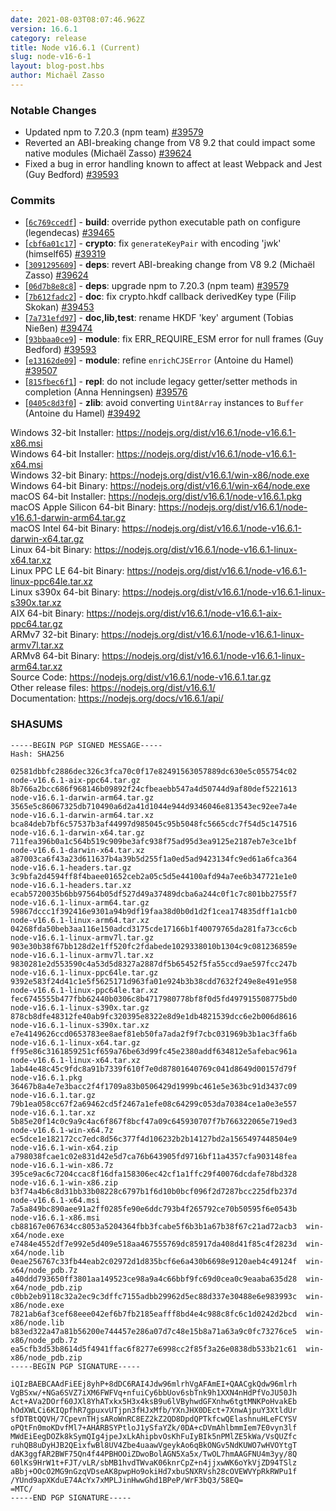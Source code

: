 ```yaml
---
date: 2021-08-03T08:07:46.962Z
version: 16.6.1
category: release
title: Node v16.6.1 (Current)
slug: node-v16-6-1
layout: blog-post.hbs
author: Michaël Zasso
---
```


### Notable Changes

* Updated npm to 7.20.3 (npm team) [#39579](https://github.com/nodejs/node/pull/39579)
* Reverted an ABI-breaking change from V8 9.2 that could impact some native modules (Michaël Zasso) [#39624](https://github.com/nodejs/node/pull/39624)
* Fixed a bug in error handling known to affect at least Webpack and Jest (Guy Bedford) [#39593](https://github.com/nodejs/node/pull/39593)

### Commits

* [[`6c769ccedf`](https://github.com/nodejs/node/commit/6c769ccedf)] - **build**: override python executable path on configure (legendecas) [#39465](https://github.com/nodejs/node/pull/39465)
* [[`cbf6a01c17`](https://github.com/nodejs/node/commit/cbf6a01c17)] - **crypto**: fix `generateKeyPair` with encoding 'jwk' (himself65) [#39319](https://github.com/nodejs/node/pull/39319)
* [[`3091295609`](https://github.com/nodejs/node/commit/3091295609)] - **deps**: revert ABI-breaking change from V8 9.2 (Michaël Zasso) [#39624](https://github.com/nodejs/node/pull/39624)
* [[`06d7b8e8c8`](https://github.com/nodejs/node/commit/06d7b8e8c8)] - **deps**: upgrade npm to 7.20.3 (npm team) [#39579](https://github.com/nodejs/node/pull/39579)
* [[`7b612fadc2`](https://github.com/nodejs/node/commit/7b612fadc2)] - **doc**: fix crypto.hkdf callback derivedKey type (Filip Skokan) [#39453](https://github.com/nodejs/node/pull/39453)
* [[`7a731efd97`](https://github.com/nodejs/node/commit/7a731efd97)] - **doc,lib,test**: rename HKDF 'key' argument (Tobias Nießen) [#39474](https://github.com/nodejs/node/pull/39474)
* [[`93bbaa0ce9`](https://github.com/nodejs/node/commit/93bbaa0ce9)] - **module**: fix ERR\_REQUIRE\_ESM error for null frames (Guy Bedford) [#39593](https://github.com/nodejs/node/pull/39593)
* [[`e13162de09`](https://github.com/nodejs/node/commit/e13162de09)] - **module**: refine `enrichCJSError` (Antoine du Hamel) [#39507](https://github.com/nodejs/node/pull/39507)
* [[`815fbec6f1`](https://github.com/nodejs/node/commit/815fbec6f1)] - **repl**: do not include legacy getter/setter methods in completion (Anna Henningsen) [#39576](https://github.com/nodejs/node/pull/39576)
* [[`0405c8d3f0`](https://github.com/nodejs/node/commit/0405c8d3f0)] - **zlib**: avoid converting `Uint8Array` instances to `Buffer` (Antoine du Hamel) [#39492](https://github.com/nodejs/node/pull/39492)

Windows 32-bit Installer: https://nodejs.org/dist/v16.6.1/node-v16.6.1-x86.msi \
Windows 64-bit Installer: https://nodejs.org/dist/v16.6.1/node-v16.6.1-x64.msi \
Windows 32-bit Binary: https://nodejs.org/dist/v16.6.1/win-x86/node.exe \
Windows 64-bit Binary: https://nodejs.org/dist/v16.6.1/win-x64/node.exe \
macOS 64-bit Installer: https://nodejs.org/dist/v16.6.1/node-v16.6.1.pkg \
macOS Apple Silicon 64-bit Binary: https://nodejs.org/dist/v16.6.1/node-v16.6.1-darwin-arm64.tar.gz \
macOS Intel 64-bit Binary: https://nodejs.org/dist/v16.6.1/node-v16.6.1-darwin-x64.tar.gz \
Linux 64-bit Binary: https://nodejs.org/dist/v16.6.1/node-v16.6.1-linux-x64.tar.xz \
Linux PPC LE 64-bit Binary: https://nodejs.org/dist/v16.6.1/node-v16.6.1-linux-ppc64le.tar.xz \
Linux s390x 64-bit Binary: https://nodejs.org/dist/v16.6.1/node-v16.6.1-linux-s390x.tar.xz \
AIX 64-bit Binary: https://nodejs.org/dist/v16.6.1/node-v16.6.1-aix-ppc64.tar.gz \
ARMv7 32-bit Binary: https://nodejs.org/dist/v16.6.1/node-v16.6.1-linux-armv7l.tar.xz \
ARMv8 64-bit Binary: https://nodejs.org/dist/v16.6.1/node-v16.6.1-linux-arm64.tar.xz \
Source Code: https://nodejs.org/dist/v16.6.1/node-v16.6.1.tar.gz \
Other release files: https://nodejs.org/dist/v16.6.1/ \
Documentation: https://nodejs.org/docs/v16.6.1/api/

### SHASUMS

```
-----BEGIN PGP SIGNED MESSAGE-----
Hash: SHA256

02581dbbfc2886dec326c3fca70c0f17e82491563057889dc630e5c055754c02  node-v16.6.1-aix-ppc64.tar.gz
8b766a2bcc686f968146b09892f24cfbeaebb547a4d50744d9af80def5221613  node-v16.6.1-darwin-arm64.tar.gz
3565e5c86067325db710490a6d2a41d1044e944d9346046e813543ec92ee7a4e  node-v16.6.1-darwin-arm64.tar.xz
bca84deb7bf6c57537b3af44997d985045c95b5048fc5665cdc7f54d5c147516  node-v16.6.1-darwin-x64.tar.gz
711fea396b0a1c564b519c909be3afc938f75ad95d3ea9125e2187eb7e3ce1bf  node-v16.6.1-darwin-x64.tar.xz
a87003ca6f43a23d611637b4a39b5d255f1a0ed5ad9423134fc9ed61a6fca364  node-v16.6.1-headers.tar.gz
3c9bfa2d4594ff8f4baee01652ceb2a05c5d5e44100afd94a7ee6b347721e1e0  node-v16.6.1-headers.tar.xz
ecab5720035b6bb97564b05df527d49a37489dcba6a244c0f1c7c801bb2755f7  node-v16.6.1-linux-arm64.tar.gz
59867dccc1f392416e9301a94b9df19faa38d0b0d1d2f1cea174835dff1a1cb0  node-v16.6.1-linux-arm64.tar.xz
04268fda50beb3aa116e150adcd3175cde17166b1f40079765da281fa73cc6cb  node-v16.6.1-linux-armv7l.tar.gz
903e30b38f67bb128d2e1ff520fc2fdabede1029338010b1304c9c081236859e  node-v16.6.1-linux-armv7l.tar.xz
9830281e2d553590c4a53d5d8327a2887df5b65452f5fa55ccd9ae597fcc247b  node-v16.6.1-linux-ppc64le.tar.gz
9392e583f24d41c1e5f5625171d963fa01e924b3b38cdd7632f249e8e491e958  node-v16.6.1-linux-ppc64le.tar.xz
fec6745555b477fbb62440b0306c8b4717980778bf8f0d5fd497915508775bd0  node-v16.6.1-linux-s390x.tar.gz
878cb8dfe48312fe40ab9fc320395e8322e8d9e1db4821539dcc6e2b006d8616  node-v16.6.1-linux-s390x.tar.xz
e7e4149626ccd0653783ee8aef81eb50fa7ada2f9f7cbc031969b3b1ac3ffa6b  node-v16.6.1-linux-x64.tar.gz
ff95e86c3161859251cf659a76be63d99fc45e2380addf634812e5afebac961a  node-v16.6.1-linux-x64.tar.xz
1ab44e48c45c9fdc8a91b7339f610f7e0d87801640769c041d8649d00157d79f  node-v16.6.1.pkg
36467b8a4e7e3bacc2f4f1709a83b0506429d1999bc461e5e363bc91d3437c09  node-v16.6.1.tar.gz
79b1ea058cc67f2a69462cd5f2467a1efe08c64299c053da70384ce1a0e3e557  node-v16.6.1.tar.xz
5b85e20f14c0c9a9c4ac6f867f8bcf47a09c645930707f7b766322065e719ed3  node-v16.6.1-win-x64.7z
ec5dce1e182172cc7edc8d56c377f4d106232b2b14127bd2a1565497448504e9  node-v16.6.1-win-x64.zip
a798038fcae1c02e831d42e5d7ca76b643905fd9716bf11a4357cfa903148fea  node-v16.6.1-win-x86.7z
395ce9ac6c7204ccac8f16dfa158306ec42cf1a1ffc29f40076dcdafe78bd328  node-v16.6.1-win-x86.zip
b3f74a4b6c8d31bb33b08228c6797b1f6d10b0bcf096f2d7287bcc225dfb237d  node-v16.6.1-x64.msi
7a5a849bc890aee91a2ff0285fe90e6ddc793b4f265792ce70b50595f6e0543b  node-v16.6.1-x86.msi
cb88167e067634cc8053a5204364fbb3fcabe5f6b3b1a67b38f67c21ad72acb3  win-x64/node.exe
e7484e4552df7e992e5d409e518aa467555769dc85917da408d41f85c4f2823d  win-x64/node.lib
0eae256767c33fb44eab2c02972d1d835bcf6e6a430b6698e9120aeb4c49124f  win-x64/node_pdb.7z
a40ddd793650ff3801aa149523ce98a9a4c66bbf9fc69d0cea0c9eaaba635d28  win-x64/node_pdb.zip
c0bb2eb9118c32a2ec9c3dffc7155adbb29962d5ec88d337e30488e6e983993c  win-x86/node.exe
7821ab6af3cef68eee042ef6b7fb2185eafff8bd4e4c988c8fc6c1d0242d2bcd  win-x86/node.lib
b83ed322a47a81b56200e744457e286a07d7c48e15b8a71a63a9c0fc73276ce5  win-x86/node_pdb.7z
ea5cfb3d53b8614d5f4941ffac6f8277e6998cc2f85f3a26e0838db533b21c61  win-x86/node_pdb.zip
-----BEGIN PGP SIGNATURE-----

iQIzBAEBCAAdFiEEj8yhP+8dDC6RAI4Jdw96mlrhVgAFAmEI+QAACgkQdw96mlrh
VgBSxw/+NGa6SVZ7iXM6FWFVq+nfuiCy6bbUov6sbTnk9h1XXN4nHdPfVoJU50Jh
Act+AVa2DOrf60JXl8YhATxkx5H3x4ksB9u6lVByhwdGFXnhw6tgtMNKPoHvakEb
hOdXWLCi6KIQpfhR7gpuxvUTjpn3fHJxMfb/YXnJHX0DEct+7XnwAjpuY3XtldUr
sfDTBtQQVH/7CpevnTHjsARoWnRC8EZ2kZ2QD8DpdQPTkfcwQElashnuHLeFCYSV
oPQtFn0moKDvfMl7+AHARBSYPtloJ1ySfaYZk/0DA+cDVmAhlbmmIem7E0vyn3lf
MWdEiEegDOZk8kSymQIg4jpeJxLkAhipbvOsKhFuIyBIk5nPMlZE5kWa/VsQUZfc
ruhQB8uDyHJB2QEixfwBl8UV4Zbe4uaawVgeykAo6qBkONGv5NdKUWO7wHVOYtgT
dAK3ggfAR2BWF75Qn4f44PBHOOiZDwoBolAGN5Xa5x/TwOL7hmAAGFNU4m3yy/8Q
60lKs9HrW1t+FJT/vLR/sbMB1hvdTWvaK06knrCpZ+n4jjxwWK6oYkVjZD94TSlz
aBbj+OOcO2MG9nGzqVDseAK8pwpHo9okiHd7xbuSNXRVsh28cOVEWVYpRkRWPu1f
/YUnd9apXKduE74AcYx7xMPLJinHwwGhd1BPeP/WrF3bQ3/58EQ=
=MTC/
-----END PGP SIGNATURE-----

```
